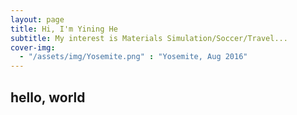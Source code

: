 ```yaml
---
layout: page
title: Hi, I'm Yining He
subtitle: My interest is Materials Simulation/Soccer/Travel...
cover-img: 
  - "/assets/img/Yosemite.png" : "Yosemite, Aug 2016"
---
```


## hello, world
